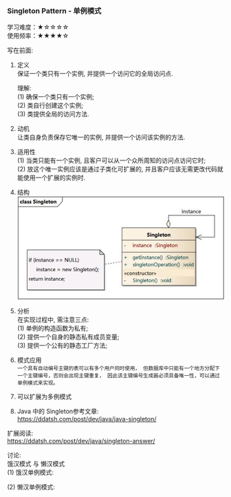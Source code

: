 ### Singleton Pattern - 单例模式  
学习难度：★☆☆☆☆  
使用频率：★★★★☆  

写在前面:  

1. 定义  
保证一个类只有一个实例, 并提供一个访问它的全局访问点.  

	理解:  
(1) 确保一个类只有一个实例;  
(2) 类自行创建这个实例;  
(3) 类提供全局的访问方法.  

2. 动机  
让类自身负责保存它唯一的实例, 并提供一个访问该实例的方法.  

3. 适用性  
(1) 当类只能有一个实例, 且客户可以从一个众所周知的访问点访问它时;  
(2) 放这个唯一实例应该是通过子类化可扩展的, 并且客户应该无需更改代码就能使用一个扩展的实例时.  


4. 结构  
![](../../../../images/singleton.png)  


5. 分析  
在实现过程中, 需注意三点:    
(1) 单例的构造函数为私有;  
(2) 提供一个自身的静态私有成员变量;  
(3) 提供一个公有的静态工厂方法;  


6. 模式应用  
``
一个具有自动编号主键的表可以有多个用户同时使用，
但数据库中只能有一个地方分配下一个主键编号，否则会出现主键重复，
因此该主键编号生成器必须具备唯一性，可以通过单例模式来实现。
``
 
7. 可以扩展为多例模式  

8. Java 中的 Singleton参考文章:  
https://ddatsh.com/post/dev/java/java-singleton/  

扩展阅读:  
https://ddatsh.com/post/dev/java/singleton-answer/  


讨论:  
饿汉模式 与 懒汉模式  
(1) 饿汉单例模式:  

(2) 懒汉单例模式:  









